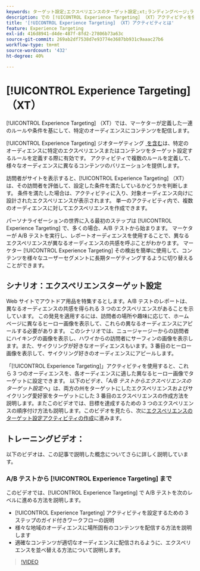 ```yaml
---
keywords: ターゲット設定;エクスペリエンスのターゲット設定;xt;ランディングページ;ランディングページキャンペーン
description: での [!UICONTROL Experience Targeting] （XT）アクティビティを使用して、マーケターが定義した一連のルールや条件に基づいて  [!DNL Adobe Target]  特定のオーディエンスにコンテンツを配信する方法を説明します。
title: '[!UICONTROL Experience Targeting] （XT）アクティビティとは'
feature: Experience Targeting
exl-id: 416d8941-d4de-487f-8fd2-27806b73a63c
source-git-commit: 269ab2df7538d7e93774e3687bb931c9aaac27b6
workflow-type: tm+mt
source-wordcount: '432'
ht-degree: 40%

---
```


# [!UICONTROL Experience Targeting] （XT）

[!UICONTROL Experience Targeting] （XT）では、マーケターが定義した一連のルールや条件を基にして、特定のオーディエンスにコンテンツを配信します。

[!UICONTROL Experience Targeting] ジオターゲティング [&#x200B; を含む &#x200B;](/help/main/c-target/c-audiences/c-target-rules/geo.md) は、特定のオーディエンスに特定のエクスペリエンスまたはコンテンツをターゲット設定するルールを定義する際に有効です。 アクティビティで複数のルールを定義して、様々なオーディエンスに異なるコンテンツのバリエーションを提供します。

訪問者がサイトを表示すると、[!UICONTROL Experience Targeting] （XT）は、その訪問者を評価して、設定した条件を満たしているかどうかを判断します。 条件を満たした場合は、アクティビティに入り、対象オーディエンス向けに設計されたエクスペリエンスが表示されます。 単一のアクティビティ内で、複数のオーディエンスに対してエクスペリエンスを作成できます。

パーソナライゼーションの世界に入る最初のステップは [!UICONTROL Experience Targeting] で、多くの場合、A/B テストから始まります。 マーケターが A/B テストを実行し、レポートオーディエンスを使用することで、異なるエクスペリエンスが異なるオーディエンスの共感を呼ぶことがわかります。 マーケター [!UICONTROL Experience Targeting] その検出を簡単に使用して、コンテンツを様々なユーザーセグメントに長期ターゲティングするように切り替えることができます。

## シナリオ：エクスペリエンスターゲット設定

Web サイトでアウトドア用品を特集するとします。A/B テストのレポートは、異なるオーディエンスの共感を得られる 3 つのエクスペリエンスがあることを示しています。 この発見を適用するには、訪問者の場所や趣味に応じて、ホームページに異なるヒーロー画像を表示して、これらの異なるオーディエンスにアピールする必要があります。 このシナリオでは、ニュージャージーからの訪問者にハイキングの画像を表示し、ハワイからの訪問者にサーフィンの画像を表示します。また、サイクリングが好きなオーディエンスもいます。3 番目のヒーロー画像を表示して、サイクリング好きのオーディエンスにアピールします。

「[!UICONTROL Experience Targeting]」アクティビティを使用すると、これら 3 つのオーディエンスを、各オーディエンスに適した異なるヒーロー画像でターゲットに設定できます。 以下のビデオ、「*A/B テストからエクスペリエンスのターゲット設定へ*」は、両方の州をターゲットにしたエクスペリエンスおよびサイクリング愛好家をターゲットにした 3 番目のエクスペリエンスの作成方法を説明します。またこのビデオでは、目標を達成するための 3 つのエクスペリエンスの順序付け方法も説明します。このビデオを見たら、次に[エクスペリエンスのターゲット設定アクティビティの作成](/help/main/c-activities/t-experience-target/t-xt-create/xt-create.md)に進みます。

## トレーニングビデオ：

以下のビデオは、この記事で説明した概念についてさらに詳しく説明しています。

### A/B テストから [!UICONTROL Experience Targeting] まで

このビデオでは、[!UICONTROL Experience Targeting] で A/B テストを次のレベルに進める方法を説明します。

* [!UICONTROL Experience Targeting] アクティビティを設定するための 3 ステップのガイド付きワークフローの説明
* 様々な地域のオーディエンスに場所固有のコンテンツを配信する方法を説明します
* 適確なコンテンツが適切なオーディエンスに配信されるように、エクスペリエンスを並べ替える方法について説明します。

>[!VIDEO](https://video.tv.adobe.com/v/38305?captions=jpn)
